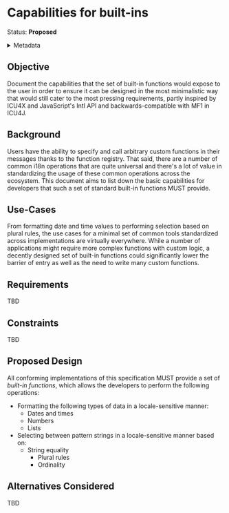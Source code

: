 # Capabilities for built-ins

Status: **Proposed**

<details>
	<summary>Metadata</summary>
	<dl>
		<dt>Contributors</dt>
		<dd>@ryzokuken</dd>
		<dt>First proposed</dt>
		<dd>2023-08-22</dd>
		<dt>Pull Request</dt>
		<dd><a href="https://github.com/unicode-org/message-format-wg/pull/457">#457</a></dd>
	</dl>
</details>

## Objective

Document the capabilities that the set of built-in functions would expose to the user in order to ensure it can be designed in the most minimalistic way that would still cater to the most pressing requirements, partly inspired by ICU4X and JavaScript's Intl API and backwards-compatible with MF1 in ICU4J.

## Background

Users have the ability to specify and call arbitrary custom functions in their messages thanks to the function registry.
That said, there are a number of common i18n operations that are quite universal and there's a lot of value in standardizing the usage of these common operations across the ecosystem.
This document aims to list down the basic capabilities for developers that such a set of standard built-in functions MUST provide.

## Use-Cases

From formatting date and time values to performing selection based on plural rules, the use cases for a minimal set of common tools standardized across implementations are virtually everywhere. While a number of applications might require more complex functions with custom logic, a decently designed set of built-in functions could significantly lower the barrier of entry as well as the need to write many custom functions.

## Requirements

TBD

## Constraints

TBD

## Proposed Design

All conforming implementations of this specification MUST provide a set of <dfn>built-in functions</dfn>, which allows the developers to perform the following operations:

-   Formatting the following types of data in a locale-sensitive manner:
    -   Dates and times
    -   Numbers
    -   Lists
-   Selecting between pattern strings in a locale-sensitive manner based on:
    -   String equality
        -   Plural rules
        -   Ordinality

## Alternatives Considered

TBD
